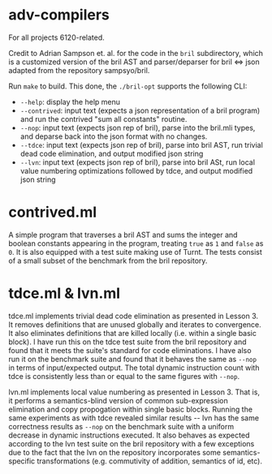 # adv-compilers

For all projects 6120-related.

Credit to Adrian Sampson et. al. for the code in the `bril` subdirectory, which
is a customized version of the bril AST and parser/deparser for bril <=> json
adapted from the repository sampsyo/bril.

Run `make` to build. This done, the `./bril-opt` supports the following CLI:

* `--help`: display the help menu
* `--contrived`: input text (expects a json representation of a bril program) and
run the contrived "sum all constants" routine.
* `--nop`: input text (expects json rep of bril), parse into the bril.mli types,
and deparse back into the json format with no changes.
* `--tdce`: input text (expects json rep of bril), parse into bril AST, run
trivial dead code elimination, and output modified json string
* `--lvn`: input text (expects json rep of bril), parse into bril ASt, run
local value numbering optimizations followed by tdce, and output modified json string

# contrived.ml

A simple program that traverses a bril AST and sums the integer and boolean
constants appearing in the program, treating `true` as `1` and `false` as `0`.
It is also equipped with a test suite making use of Turnt. The tests consist of
a small subset of the benchmark from the bril repository.

# tdce.ml & lvn.ml

tdce.ml implements trivial dead code elimination as presented in Lesson 3. It
removes definitions that are unused globally and iterates to convergence. It also
eliminates definitions that are killed locally (i.e. within a single basic block).
I have run this on the tdce test suite from the bril repository and found that it
meets the suite's standard for code eliminations. I have also run it on the
benchmark suite and found that it behaves the same as `--nop` in terms of
input/expected output. The total dynamic instruction count with tdce is consistently
less than or equal to the same figures with `--nop`.

lvn.ml implements local value numbering as presented in Lesson 3. That is, it
performs a semantics-blind version of common sub-expression elimination and copy propogation within single basic blocks. Running the same experiments as with tdce
revealed similar results -- lvn has the same correctness results as `--nop` on the
benchmark suite with a uniform decrease in dynamic instructions executed. It also
behaves as expected according to the lvn test suite on the bril repository with a
few exceptions due to the fact that the lvn on the repository incorporates some
semantics-specific transformations (e.g. commutivity of addition, semantics of id, etc).
